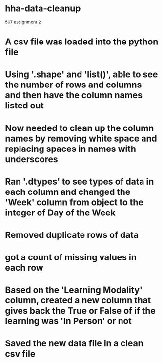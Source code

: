 # hha-data-cleanup
507 assignment 2

# A csv file was loaded into the python file
# Using '.shape' and 'list()', able to see the number of rows and columns and then have the column names listed out
# Now needed to clean up the column names by removing white space and replacing spaces in names with underscores
# Ran '.dtypes' to see types of data in each column and changed the 'Week' column from object to the integer of Day of the Week
# Removed duplicate rows of data
# got a count of missing values in each row
# Based on the 'Learning Modality' column, created a new column that gives back the True or False of if the learning was 'In Person' or not
# Saved the new data file in a clean csv file